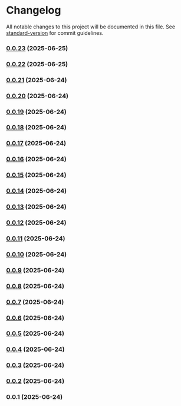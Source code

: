 # Changelog

All notable changes to this project will be documented in this file. See [standard-version](https://github.com/conventional-changelog/standard-version) for commit guidelines.

### [0.0.23](https://github.com/StankoH/bonzobyte-brotli-viewer/compare/v0.0.22...v0.0.23) (2025-06-25)

### [0.0.22](https://github.com/StankoH/bonzobyte-brotli-viewer/compare/v0.0.21...v0.0.22) (2025-06-25)

### [0.0.21](https://github.com/StankoH/bonzobyte-brotli-viewer/compare/v0.0.20...v0.0.21) (2025-06-24)

### [0.0.20](https://github.com/StankoH/bonzobyte-brotli-viewer/compare/v0.0.19...v0.0.20) (2025-06-24)

### [0.0.19](https://github.com/StankoH/bonzobyte-brotli-viewer/compare/v0.0.18...v0.0.19) (2025-06-24)

### [0.0.18](https://github.com/StankoH/bonzobyte-brotli-viewer/compare/v0.0.17...v0.0.18) (2025-06-24)

### [0.0.17](https://github.com/StankoH/bonzobyte-brotli-viewer/compare/v0.0.16...v0.0.17) (2025-06-24)

### [0.0.16](https://github.com/StankoH/bonzobyte-brotli-viewer/compare/v0.0.15...v0.0.16) (2025-06-24)

### [0.0.15](https://github.com/StankoH/bonzobyte-brotli-viewer/compare/v0.0.14...v0.0.15) (2025-06-24)

### [0.0.14](https://github.com/StankoH/bonzobyte-brotli-viewer/compare/v0.0.13...v0.0.14) (2025-06-24)

### [0.0.13](https://github.com/StankoH/bonzobyte-brotli-viewer/compare/v0.0.12...v0.0.13) (2025-06-24)

### [0.0.12](https://github.com/StankoH/bonzobyte-brotli-viewer/compare/v0.0.11...v0.0.12) (2025-06-24)

### [0.0.11](https://github.com/StankoH/bonzobyte-brotli-viewer/compare/v0.0.10...v0.0.11) (2025-06-24)

### [0.0.10](https://github.com/StankoH/bonzobyte-brotli-viewer/compare/v0.0.9...v0.0.10) (2025-06-24)

### [0.0.9](https://github.com/StankoH/bonzobyte-brotli-viewer/compare/v0.0.8...v0.0.9) (2025-06-24)

### [0.0.8](https://github.com/StankoH/bonzobyte-brotli-viewer/compare/v0.0.7...v0.0.8) (2025-06-24)

### [0.0.7](https://github.com/StankoH/bonzobyte-brotli-viewer/compare/v0.0.6...v0.0.7) (2025-06-24)

### [0.0.6](https://github.com/StankoH/bonzobyte-brotli-viewer/compare/v0.0.5...v0.0.6) (2025-06-24)

### [0.0.5](https://github.com/StankoH/bonzobyte-brotli-viewer/compare/v0.0.4...v0.0.5) (2025-06-24)

### [0.0.4](https://github.com/StankoH/bonzobyte-brotli-viewer/compare/v0.0.3...v0.0.4) (2025-06-24)

### [0.0.3](https://github.com/StankoH/bonzobyte-brotli-viewer/compare/v0.0.2...v0.0.3) (2025-06-24)

### [0.0.2](https://github.com/StankoH/bonzobyte-brotli-viewer/compare/v0.0.1...v0.0.2) (2025-06-24)

### 0.0.1 (2025-06-24)
